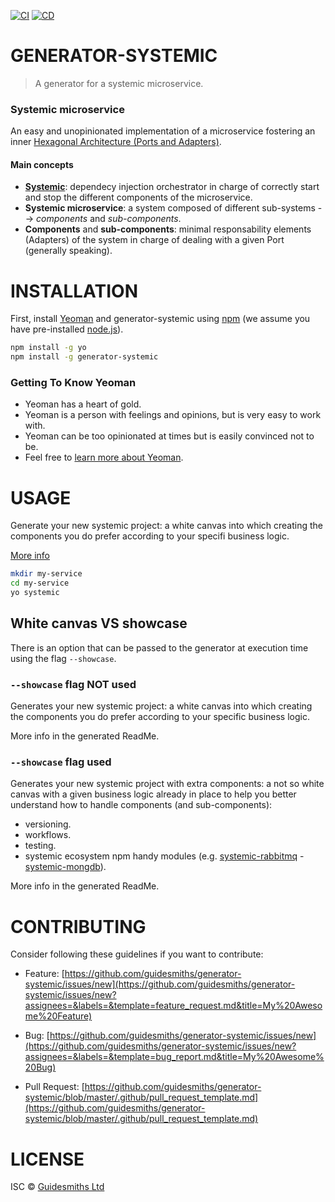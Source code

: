 [![CI](https://github.com/jgleal/generator-systemic/actions/workflows/ci.yml/badge.svg)](https://github.com/jgleal/generator-systemic/actions/workflows/ci.yml)
[![CD](https://github.com/jgleal/generator-systemic/actions/workflows/cd.yml/badge.svg)](https://github.com/jgleal/generator-systemic/actions/workflows/cd.yml)

# GENERATOR-SYSTEMIC

> A generator for a systemic microservice.


### Systemic microservice

An easy and unopinionated implementation of a microservice fostering an inner [Hexagonal Architecture (Ports and Adapters)](https://en.wikipedia.org/wiki/Hexagonal_architecture_(software)).

#### Main concepts
- [__Systemic__](https://www.npmjs.com/package/systemic): dependecy injection orchestrator in charge of correctly start and stop the different components of the microservice.
- __Systemic microservice__: a system composed of different sub-systems --> _components_ and _sub-components_.
- __Components__ and __sub-components__: minimal responsability elements (Adapters) of the system in charge of dealing with a given Port (generally speaking).


# INSTALLATION

First, install [Yeoman](http://yeoman.io) and generator-systemic using [npm](https://www.npmjs.com/) (we assume you have pre-installed [node.js](https://nodejs.org/)).

```bash
npm install -g yo
npm install -g generator-systemic
```

### Getting To Know Yeoman

 * Yeoman has a heart of gold.
 * Yeoman is a person with feelings and opinions, but is very easy to work with.
 * Yeoman can be too opinionated at times but is easily convinced not to be.
 * Feel free to [learn more about Yeoman](http://yeoman.io/).


# USAGE

Generate your new systemic project: a white canvas into which creating the components you do prefer according to your specifi business logic.

[More info](generators/app/templates/root/_README.md)

```bash
mkdir my-service
cd my-service
yo systemic
```

## White canvas VS showcase
There is an option that can be passed to the generator at execution time using the flag `--showcase`. 

### `--showcase` flag NOT used
Generates your new systemic project: a white canvas into which creating the components you do prefer according to your specific business logic. 

More info in the generated ReadMe.

### `--showcase` flag used
Generates your new systemic project with extra components: a not so white canvas with a given business logic already in place to help you better understand how to handle components (and sub-components):
- versioning.
- workflows.
- testing.
- systemic ecosystem npm handy modules (e.g. [systemic-rabbitmq](https://www.npmjs.com/package/systemic-rabbitmq) - [systemic-mongdb](https://www.npmjs.com/package/systemic-mongodb)).

More info in the generated ReadMe.

# CONTRIBUTING
Consider following these guidelines if you want to contribute:

- Feature: [https://github.com/guidesmiths/generator-systemic/issues/new](https://github.com/guidesmiths/generator-systemic/issues/new?assignees=&labels=&template=feature_request.md&title=My%20Awesome%20Feature)
- Bug: [https://github.com/guidesmiths/generator-systemic/issues/new](https://github.com/guidesmiths/generator-systemic/issues/new?assignees=&labels=&template=bug_report.md&title=My%20Awesome%20Bug)

- Pull Request: [https://github.com/guidesmiths/generator-systemic/blob/master/.github/pull_request_template.md](https://github.com/guidesmiths/generator-systemic/blob/master/.github/pull_request_template.md)


# LICENSE

ISC © [Guidesmiths Ltd]()
